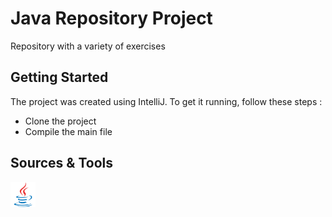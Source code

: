 # Java Repository Project

Repository with a variety of exercises

## Getting Started

The project was created using IntelliJ. To get it running, follow these steps :

- Clone the project
- Compile the main file

## Sources & Tools

<a href="https://www.java.com" target="_blank" rel="noreferrer"> <img src="https://raw.githubusercontent.com/devicons/devicon/master/icons/java/java-original.svg" alt="java" width="40" height="40"/> </a>
